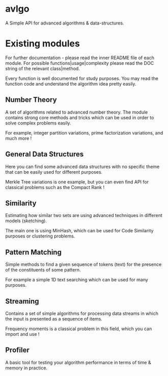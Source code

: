 # avlgo #
A Simple API for advanced algorithms &amp; data-structures.


# Existing modules #
For further documentation - please read the inner README file of each module.
For possible functions|usage|complexity please read the DOC string of the relevant class|method.

Every function is well documented for study purposes. 
You may read the function code and understand the algorithm idea pretty easily.


## Number Theory ##
A set of algorithms related to advanced number theory. 
The module contains strong core methods and tricks which can be used in order to solve complex problems easily.

For example, integer partition variations, prime factorization variations, and much more !


## General Data Structures ##
Here you can find some advanced data structures with no specific theme that can be easily used for different purposes.

Merkle Tree variations is one example, but you can even find API for classical problems such as the Compact Rank !


## Similarity ##
Estimating how similar two sets are using advanced techniques in different models (sketching).

The main one is using MinHash, which can be used for Code Similarity purposes or clustering problems.


## Pattern Matching ##
Simple methods to find a given sequence of tokens (text) for the presence of the constituents of some pattern.

For example a simple 1D text searching which can be used for many purposes.


## Streaming ##
Contains a set of simple algorithms for processing data streams in which the input is presented as a sequence of items.

Frequency moments is a classical problem in this field, which you can import and use !


## Profiler ##
A basic tool for testing your algorithm performance in terms of time & memory in practice.
